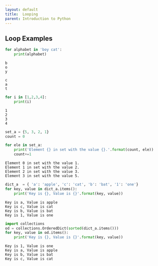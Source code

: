 ```yaml
---
layout: default
title:  Looping
parent: Introduction to Python
---
```


## Loop Examples


```python
for alphabet in 'boy cat':
    print(alphabet)
```

    b
    o
    y

    c
    a
    t



```python
for i in [1,2,3,4]:
    print(i)
```

    1
    2
    3
    4



```python
set_a = {5, 3, 2, 1}
count = 0

for ele in set_a:
    print('Element {} in set with the value {}.'.format(count, ele))
    count+=1
```

    Element 0 in set with the value 1.
    Element 1 in set with the value 2.
    Element 2 in set with the value 3.
    Element 3 in set with the value 5.



```python
dict_a  = { 'a': 'apple', 'c': 'cat', 'b': 'bat', '1': 'one'}
for key, value in dict_a.items():
    print('Key is {}, Value is {}'.format(key, value))
```

    Key is a, Value is apple
    Key is c, Value is cat
    Key is b, Value is bat
    Key is 1, Value is one



```python
import collections
od = collections.OrderedDict(sorted(dict_a.items()))    
for key, value in od.items():
    print('Key is {}, Value is {}'.format(key, value))
```

    Key is 1, Value is one
    Key is a, Value is apple
    Key is b, Value is bat
    Key is c, Value is cat
